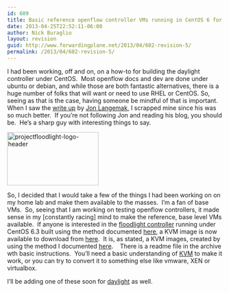 ```yaml
---
id: 609
title: Basic reference openflow controller VMs running in CentOS 6 for KVM.
date: 2013-04-25T22:52:11-06:00
author: Nick Buraglio
layout: revision
guid: http://www.forwardingplane.net/2013/04/602-revision-5/
permalink: /2013/04/602-revision-5/
---
```

I had been working, off and on, on a how-to for building the daylight controller under CentOS.  Most openflow docs and dev are done under ubuntu or debian, and while those are both fantastic alternatives, there is a huge number of folks that will want or need to use RHEL or CentOS. So, seeing as that is the case, having someone be mindful of that is important.  When I saw the <a href="http://www.dasblinkenlichten.com/installing-opendaylight-on-centos/" target="_blank">write up</a> by <a href="https://twitter.com/blinken_lichten" target="_blank">Jon Langemak</a>, I scrapped mine since his was so much better.  If you&#8217;re not following Jon and reading his blog, you should be.  He&#8217;s a sharp guy with interesting things to say.

[<img class="alignleft size-full wp-image-603" alt="projectfloodlight-logo-header" src="http://www.forwardingplane.net/wp-content/uploads/2013/04/projectfloodlight-logo-header.png" width="213" height="124" />](http://www.forwardingplane.net/wp-content/uploads/2013/04/projectfloodlight-logo-header.png)

So, I decided that I would take a few of the things I had been working on on my home lab and make them available to the masses.  I&#8217;m a fan of base VMs.  So, seeing that I am working on testing openflow controllers, it made sense in my [constantly racing] mind to make the reference, base level VMs available.  If anyone is interested in the <a href="http://www.projectfloodlight.org/floodlight/" target="_blank">floodlight controller</a> running under CentOS 6.3 built using the method documented <a title="Building a Floodlight OpenFlow controller on CentOS 6" href="http://www.forwardingplane.net/2013/02/building-a-floodlight-openflow-controller-on-centos-6/" target="_blank">here</a>, a KVM image is now available to download from <a href="http://www.forwardingplane.net/wp-content/uploads/vm-images/centos-floodlight-template.tbz" target="_blank">here</a>.  It is, as stated, a KVM images, created by using the method I documented <a title="CentOS KVM Install – Quick Start to a VM" href="http://www.forwardingplane.net/2013/03/centos-kvm-install-quick-start-to-a-vm/" target="_blank">here</a>.    There is a readme file in the archive wth basic instructions.  You&#8217;ll need a basic understanding of <a href="http://www.linux-kvm.org/page/Main_Page" target="_blank">KVM</a> to make it work, or you can try to convert it to something else like vmware, XEN or virtualbox.

I&#8217;ll be adding one of these soon for <a href="http://www.opendaylight.org/" target="_blank">daylight</a> as well.

&nbsp;